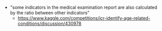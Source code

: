 - "some indicators in the medical examination report are also calculated by the ratio between other indicators"
	- https://www.kaggle.com/competitions/icr-identify-age-related-conditions/discussion/430978